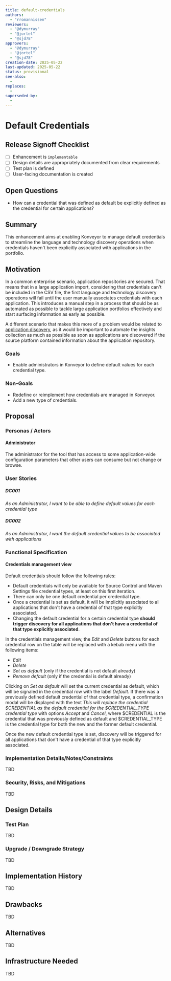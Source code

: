 ```yaml
---
title: default-credentials
authors:
  - "rromannissen"
reviewers:
  - "@dymurray"
  - "@jortel"
  - "@sjd78"
approvers:
  - "@dymurray"
  - "@jortel"
  - "@sjd78"
creation-date: 2025-05-22
last-updated: 2025-05-22
status: provisional
see-also:
  -    
replaces:
  -
superseded-by:
  -
---
```


# Default Credentials


## Release Signoff Checklist

- [ ] Enhancement is `implementable`
- [ ] Design details are appropriately documented from clear requirements
- [ ] Test plan is defined
- [ ] User-facing documentation is created

## Open Questions

- How can a credential that was defined as default be explicitly defined as the credential for certain applications?

## Summary

This enhancement aims at enabling Konveyor to manage default credentials to streamline the language and technology discovery operations when credentials haven't been explicitly associated with applications in the portfolio.


## Motivation

In a common enterprise scenario, application repositories are secured. That means that in a large application import, considering that credentials can't be included in the CSV file, the first language and technology discovery operations will fail until the user manually associates credentials with each application. This introduces a manual step in a process that should be as automated as possible to tackle large application portfolios effectively and start surfacing information as early as possible.

A different scenario that makes this more of a problem would be related to [application discovery](https://github.com/konveyor/enhancements/tree/master/enhancements/assets-generation#discovery), as it would be important to automate the insights collection as much as possible as soon as applications are discovered if the source platform contained information about the application repository.


### Goals

- Enable administrators in Konveyor to define default values for each credential type.

### Non-Goals

- Redefine or reimplement how credentials are managed in Konveyor.
- Add a new type of credentials.

## Proposal

### Personas / Actors

#### Administrator

The administrator for the tool that has access to some application-wide configuration parameters that other users can consume but not change or browse.


### User Stories

##### DC001

*As an Administrator, I want to be able to define default values for each credential type*

##### DC002

*As an Administrator, I want the default credential values to be associated with applications*


### Functional Specification

#### Credentials management view

Default credentials should follow the following rules:

- Default credentials will only be available for Source Control and Maven Settings file credential types, at least on this first iteration.
- There can only be one default credential per credential type.
- Once a credential is set as default, it will be implicitly associated to all applications that don't have a credential of that type explicitly associated.
- Changing the default credential for a certain credential type **should trigger discovery for all applications that don't have a credential of that type explicitly associated**.

In the credentials management view, the _Edit_ and _Delete_ buttons for each credential row on the table will be replaced with a kebab menu with the following items:

- _Edit_
- _Delete_
- _Set as default_ (only if the credential is not default already)
- _Remove default_ (only if the credential is default already)

Clicking on _Set as default_ will set the current credential as default, which will be signaled in the credential row with the label _Default_. If there was a previously defined default credential of that credential type, a confirmation modal will be displayed with the text _This will replace the credential $CREDENTIAL as the default credential for the $CREDENTIAL_TYPE credential type_ with options _Accept_ and _Cancel_, where $CREDENTIAL is the credential that was previously defined as default and $CREDENTIAL_TYPE is the credential type for both the new and the former default credential.

Once the new default credential type is set, discovery will be triggered for all applications that don't have a credential of that type explicitly associated.



### Implementation Details/Notes/Constraints

TBD

### Security, Risks, and Mitigations

TBD

## Design Details

### Test Plan

TBD

### Upgrade / Downgrade Strategy

TBD

## Implementation History

TBD

## Drawbacks

TBD

## Alternatives

TBD

## Infrastructure Needed

TBD
